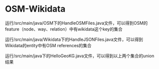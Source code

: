 # OSM-Wikidata
运行/src/main/java/OSM下的HandleOSMFiles.java文件，可以得到OSM的feature（node、way、relation）中有wikidata这个key的集合

运行/src/main/java/Wikidata下的HandleJSONFiles.java文件，可以得到Wikidata的entity中有OSM references的集合

运行/src/main/java下的HelloGeoKG.java文件，可以得到以上两个集合的union结果
